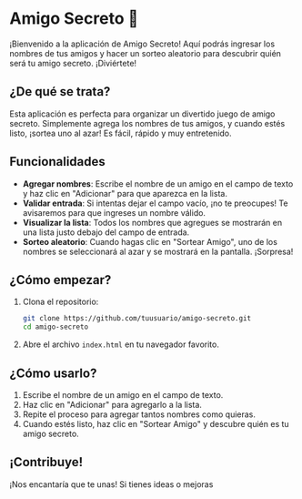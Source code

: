 # Amigo Secreto 🎉

¡Bienvenido a la aplicación de Amigo Secreto! Aquí podrás ingresar los nombres de tus amigos y hacer un sorteo aleatorio para descubrir quién será tu amigo secreto. ¡Diviértete!

## ¿De qué se trata?

Esta aplicación es perfecta para organizar un divertido juego de amigo secreto. Simplemente agrega los nombres de tus amigos, y cuando estés listo, ¡sortea uno al azar! Es fácil, rápido y muy entretenido.

## Funcionalidades

- **Agregar nombres**: Escribe el nombre de un amigo en el campo de texto y haz clic en "Adicionar" para que aparezca en la lista.
- **Validar entrada**: Si intentas dejar el campo vacío, ¡no te preocupes! Te avisaremos para que ingreses un nombre válido.
- **Visualizar la lista**: Todos los nombres que agregues se mostrarán en una lista justo debajo del campo de entrada.
- **Sorteo aleatorio**: Cuando hagas clic en "Sortear Amigo", uno de los nombres se seleccionará al azar y se mostrará en la pantalla. ¡Sorpresa!

## ¿Cómo empezar?

1. Clona el repositorio:
   ```bash
   git clone https://github.com/tuusuario/amigo-secreto.git
   cd amigo-secreto
   ```

2. Abre el archivo `index.html` en tu navegador favorito.

## ¿Cómo usarlo?

1. Escribe el nombre de un amigo en el campo de texto.
2. Haz clic en "Adicionar" para agregarlo a la lista.
3. Repite el proceso para agregar tantos nombres como quieras.
4. Cuando estés listo, haz clic en "Sortear Amigo" y descubre quién es tu amigo secreto.

## ¡Contribuye!

¡Nos encantaría que te unas! Si tienes ideas o mejoras


